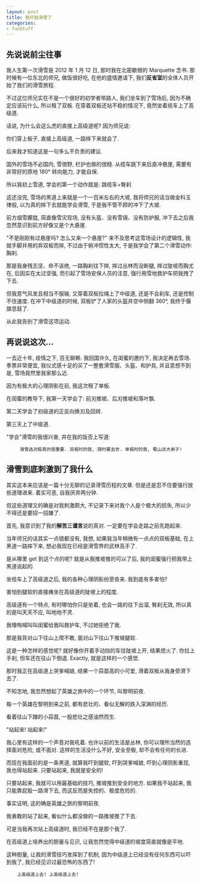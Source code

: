 ```yaml
---
layout: post
title: 我开始滑雪了
categories:
- funStuff
---
```


## 先说说前尘往事

我人生第一次滑雪是 2012 年 1 月 12 日, 那时我在北密歇根的 Marquette 念书. 那时候有一位东北的师兄, 做饭很好吃, 在他的盛情邀请下, 我们**反省室**的全体人员开始了我们的滑雪旅程.  

不过这位师兄实在不是一个很好的初学者带路人, 我们坐车到了雪场后, 因为不确定应该玩什么, 所以租了双板. 在穿着双板还站不稳的情况下, 竟然坐着缆车上了高级道.  

话说, 为什么会这么虎的直接上高级道呢? 因为师兄说:  

你们穿上板子, 直接上高级道, 一路摔下来就会了.  

后来我才知道这是一句多么不负责的建议.  

国外的雪场不必国内, 雪很野, 栏护也做的很糙. 从缆车跳下来后直冲悬崖, 需要有非常好的原地 180° 转向能力, 才能自保.  

所以我初上雪道, 学会的第一个动作就是: 跳缆车+臀刹  

这还没完, 雪场的黑道上来就是一个一百米左右的大坡, 我将师兄的话当做金科玉律般, 以为真的摔下去就能学会滑雪, 于是我不管不顾的冲下了大坡.   

前方烟雪朦胧, 简直像雪灾现场, 没有头盔、没有雪镜、没有防护服, 冲下去之后我忽然意识到前方好像又是个大悬崖.  

"不是刚刚有过悬崖吗? 怎么又来一个悬崖?" 来不及思考这雪场设计的逻辑性, 我就手脚并用的弃双板而摔, 不过由于俯冲惯性太大, 于是我学会了第二个滑雪动作: 胸刹.  

那是我身残志坚、命不该绝, 一路胸刹往下摔, 摔过丛林而没断腿, 摔过陡坡而胸尤在, 后因实在太过坚强, 而引起了雪场安保人员的注意, 强行用雪地救护车把我拽了下去.  

但我意气风发且相当不服输, 又穿着双板拉绳上了中级道, 还是不会刹车, 还是控制不住速度. 在冲下中级道的时候, 双板铲了人家的头盔并空中侧翻 360°, 我终于偃旗息鼓了.  

从此我告别了滑雪这项运动.


## 再说说这次... 
 
一去近十年, 疫情之下, 百无聊赖. 我回国许久, 在闺蜜的邀约下, 我决定再去雪场. 季票非常便宜, 我仪式感十足的买了一整套滑雪服、头盔、和护具, 并且意想不到是, 雪场竟然里我家那么近.   

因为有极大的心理阴影在前, 我这次租了单板.   

在闺蜜的教导下, 我第一天学会了: 前刃推坡、后刃推坡和落叶飘.  

第二天学会了初级道的正反向换刃及回转.  

第三天上了中级道.  

"学会"滑雪的我很兴奋, 并在我的饭否上写道:  
   
         滑雪选对板真的很重要. 双板时的我, 随时要去世. 单板时的我, 蜀山派大弟子!  


## 滑雪到底刺激到了我什么

其实这本来应该是一篇十分无聊的记录滑雪历程的文章. 但是还是忍不住要强行放些道理进来. 着实可恶, 自我厌弃两分钟.  

但这些道理又的确是对我刺激颇大, 不记录下来对我个人是个极大的损失, 所以少不得还是要招一招嫌了.  

首先, 我意识到了我的**解苦三谶言**说的真对. 一定要在学会走路之前先跑起来.  

当年师兄的话其实一点错都没有, 我想, 如果我当年稍微有一点点的双板基础, 在上黑道一路摔下来, 想必我现在已经是滑雪界的武林高手了.  

是从哪里 get 到这个点的呢? 就是从我推坡推的可以了后, 我的闺蜜强行把我带上黑道说起的.  

坐缆车上了高级道之后, 我的各种心理阴影纷至沓来. 我到底有多害怕?  

害怕到腿软的直接瘫坐在高级道的陡坡上的程度.  

高级道有一个特点, 有时哪怕你只是坐着, 也会一路的往下出溜, 臀刹无效, 所以真的是叫天天不应, 叫地地不灵.  

我嚎啕喊叫叫闺蜜给我叫救护车, 不过她拒绝了我. 

那是我背对山下往山上爬不敢, 面对山下往山下推坡腿软.  

这是一种怎样的感觉呢? 就好像你开着手动挡的车往陡坡上开, 结果熄火了. 你拉上手刹, 但车还在往山下倒退. Exactly, 就是这样的一个感觉.  

那时我正在高级道上哭爹喊娘, 结果一个蒜苗高的小可爱, 滑着双板从我身旁滑下去了.  

不知怎地, 我忽然想起了英雄之旅中的一个环节, 叫黎明前夜.  

每一个英雄在黎明到来之前, 都有悲壮的、看似无解的跌入深渊的经历.  

看着往山下蹭的小蒜苗, 一股悲壮之感油然而生.   

"站起来! 站起来!"  

我心里有这样的一个声音对我吼着. 也许以前的生活是丛林, 你可以理所当然的选择面对危险, 或不面对. 这样的生活没什么不好, 安全至极, 却不会有任何的长进.  

而现在我面前的是一条黑道, 就算我吓到腿软, 吓到哭爹喊娘, 吓到心理阴影重现, 我也得站起来. 只要站起来, 我就是安全的!   

只要站起来, 我就可以用最基础的技巧, 推坡推到安全的地方. 如果我不站起来, 我只能靠屁股一路滑下去, 而这反而是失控的、极度危险的.  


事实证明, 这的确是英雄之旅的黎明前夜.  

我勇敢的站了起来, 看似什么都没做的一路推坡推了下去.  

可是当我再次站上高级道时, 我已经不在是那个我了. 

在高级道上培养出的胆量与见识, 让我忽然觉得中级道的坡度简直就像是平地.  

这种胆量, 让我的滑雪技巧发挥到了机制, 因为中级道上已经没有任何东西可以吓到我了, 我已经见识过最恐怖的东西了!  

        上高级道上去! 上高级道上去!   






 
  

  


